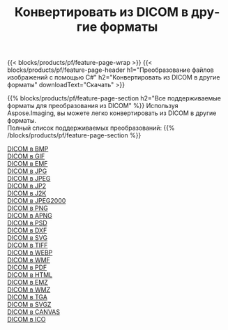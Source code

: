 ﻿---
title: Конвертировать из DICOM в другие форматы 
weight: 3920
url: /ru/net/conversion/from/dicom 
lang: ru
langdirlevel: 2
locales: zh-hans,ja,it,ru,de,es,fr,nl,id,lt,pl,pt,vi,tr,ko,zh-hant,ar,hi,th,sv,cs,uk,he
description: Используя Aspose.Imaging, вы можете легко конвертировать из DICOM в другие форматы.
---

{{< blocks/products/pf/feature-page-wrap >}}
{{< blocks/products/pf/feature-page-header h1="Преобразование файлов изображений с помощью C#" h2="Конвертировать из DICOM в другие форматы" downloadText="Скачать" >}}


{{% blocks/products/pf/feature-page-section  h2="Все поддерживаемые форматы для преобразования из DICOM" %}}
Используя Aspose.Imaging, вы можете легко конвертировать из DICOM в другие форматы.
<br/>
Полный список поддерживаемых преобразований:
{{% /blocks/products/pf/feature-page-section %}}
<div class="container-fluid productfamilypage bg-gray">
    <div class="convertypes bg-gray agp-content section">
        <div class="container">
		<div class="row other-converters">
		    <div class='col-md-2 other-converter remove-lp remove-rp'><a href="/imaging/ru/net/conversion/dicom-to-bmp" >DICOM в BMP</a></div><div class='col-md-2 other-converter remove-lp remove-rp'><a href="/imaging/ru/net/conversion/dicom-to-gif" >DICOM в GIF</a></div><div class='col-md-2 other-converter remove-lp remove-rp'><a href="/imaging/ru/net/conversion/dicom-to-emf" >DICOM в EMF</a></div><div class='col-md-2 other-converter remove-lp remove-rp'><a href="/imaging/ru/net/conversion/dicom-to-jpg" >DICOM в JPG</a></div><div class='col-md-2 other-converter remove-lp remove-rp'><a href="/imaging/ru/net/conversion/dicom-to-jpeg" >DICOM в JPEG</a></div><div class='col-md-2 other-converter remove-lp remove-rp'><a href="/imaging/ru/net/conversion/dicom-to-jp2" >DICOM в JP2</a></div><div class='col-md-2 other-converter remove-lp remove-rp'><a href="/imaging/ru/net/conversion/dicom-to-j2k" >DICOM в J2K</a></div><div class='col-md-2 other-converter remove-lp remove-rp'><a href="/imaging/ru/net/conversion/dicom-to-jpeg2000" >DICOM в JPEG2000</a></div><div class='col-md-2 other-converter remove-lp remove-rp'><a href="/imaging/ru/net/conversion/dicom-to-png" >DICOM в PNG</a></div><div class='col-md-2 other-converter remove-lp remove-rp'><a href="/imaging/ru/net/conversion/dicom-to-apng" >DICOM в APNG</a></div><div class='col-md-2 other-converter remove-lp remove-rp'><a href="/imaging/ru/net/conversion/dicom-to-psd" >DICOM в PSD</a></div><div class='col-md-2 other-converter remove-lp remove-rp'><a href="/imaging/ru/net/conversion/dicom-to-dxf" >DICOM в DXF</a></div><div class='col-md-2 other-converter remove-lp remove-rp'><a href="/imaging/ru/net/conversion/dicom-to-svg" >DICOM в SVG</a></div><div class='col-md-2 other-converter remove-lp remove-rp'><a href="/imaging/ru/net/conversion/dicom-to-tiff" >DICOM в TIFF</a></div><div class='col-md-2 other-converter remove-lp remove-rp'><a href="/imaging/ru/net/conversion/dicom-to-webp" >DICOM в WEBP</a></div><div class='col-md-2 other-converter remove-lp remove-rp'><a href="/imaging/ru/net/conversion/dicom-to-wmf" >DICOM в WMF</a></div><div class='col-md-2 other-converter remove-lp remove-rp'><a href="/imaging/ru/net/conversion/dicom-to-pdf" >DICOM в PDF</a></div><div class='col-md-2 other-converter remove-lp remove-rp'><a href="/imaging/ru/net/conversion/dicom-to-html" >DICOM в HTML</a></div><div class='col-md-2 other-converter remove-lp remove-rp'><a href="/imaging/ru/net/conversion/dicom-to-emz" >DICOM в EMZ</a></div><div class='col-md-2 other-converter remove-lp remove-rp'><a href="/imaging/ru/net/conversion/dicom-to-wmz" >DICOM в WMZ</a></div><div class='col-md-2 other-converter remove-lp remove-rp'><a href="/imaging/ru/net/conversion/dicom-to-tga" >DICOM в TGA</a></div><div class='col-md-2 other-converter remove-lp remove-rp'><a href="/imaging/ru/net/conversion/dicom-to-svgz" >DICOM в SVGZ</a></div><div class='col-md-2 other-converter remove-lp remove-rp'><a href="/imaging/ru/net/conversion/dicom-to-canvas" >DICOM в CANVAS</a></div><div class='col-md-2 other-converter remove-lp remove-rp'><a href="/imaging/ru/net/conversion/dicom-to-ico" >DICOM в ICO</a></div>
                </div>
        </div>
    </div>
</div>
<br/>

